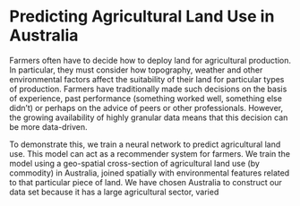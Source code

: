 # Predicting Agricultural Land Use in Australia

Farmers often have to decide how to deploy land for agricultural production. In particular, they
must consider how topography, weather and other environmental factors affect the suitability of
their land for particular types of production. Farmers have traditionally made such decisions on
the basis of experience, past performance (something worked well, something else didn’t) or
perhaps on the advice of peers or other professionals. However, the growing availability of
highly granular data means that this decision can be more data-driven.

To demonstrate this, we train a neural network to predict agricultural land use. This model can
act as a recommender system for farmers. We train the model using a geo-spatial cross-section
of agricultural land use (by commodity) in Australia, joined spatially with environmental features
related to that particular piece of land. We have chosen Australia to construct our data set
because it has a large agricultural sector, varied
